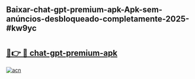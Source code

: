 ## Baixar-chat-gpt-premium-apk-Apk-sem-anúncios-desbloqueado-completamente-2025-#kw9yc

# <h2><a href="https://ainizakaria.my?title=chat-gpt-premium-apk&ref=22M">🔗👉 🔴 chat-gpt-premium-apk</a></h2>

[![acn](https://github.com/user-attachments/assets/0f9c940e-d8b0-45ae-aac7-cd30a18b3e1c)](https://ainizakaria.my?title=chat-gpt-premium-apk&ref=22M)

